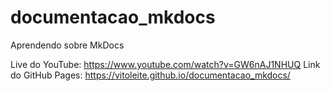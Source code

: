 # documentacao_mkdocs

Aprendendo sobre MkDocs

Live do YouTube: https://www.youtube.com/watch?v=GW6nAJ1NHUQ
Link do GitHub Pages: https://vitoleite.github.io/documentacao_mkdocs/